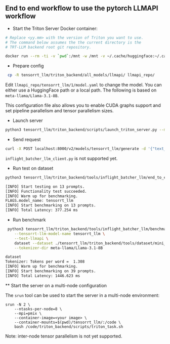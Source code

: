 ## End to end workflow to use the pytorch LLMAPI workflow

* Start the Triton Server Docker container:

```bash
# Replace <yy.mm> with the version of Triton you want to use.
# The command below assumes the the current directory is the
# TRT-LLM backend root git repository.

docker run --rm -ti -v `pwd`:/mnt -w /mnt -v ~/.cache/huggingface:~/.cache/huggingface --gpus all nvcr.io/nvidia/tritonserver:\<yy.mm\>-trtllm-python-py3 bash
```

* Prepare config

```bash
 cp -R tensorrt_llm/triton_backend/all_models/llmapi/ llmapi_repo/
```

Edit `llmapi_repo/tensorrt_llm/1/model.yaml` to change the model. You can either use a HuggingFace path or a local path. The following is based on `meta-llama/Llama-3.1-8B`.

This configuration file also allows you to enable CUDA graphs support and set pipeline parallelism and tensor parallelism sizes.

* Launch server

```bash
python3 tensorrt_llm/triton_backend/scripts/launch_triton_server.py --model_repo=llmapi_repo/
```

* Send request

```bash
curl -X POST localhost:8000/v2/models/tensorrt_llm/generate -d '{"text_input": "The future of AI is", "max_tokens":10}' | jq
```

`inflight_batcher_llm_client.py` is not supported yet.

* Run test on dataset

```bash
python3 tensorrt_llm/triton_backend/tools/inflight_batcher_llm/end_to_end_test.py --dataset tensorrt_llm/triton_backend/ci/L0_backend_trtllm/simple_data.json --max-input-len 500 --test-llmapi --model-name tensorrt_llm

[INFO] Start testing on 13 prompts.
[INFO] Functionality test succeeded.
[INFO] Warm up for benchmarking.
FLAGS.model_name: tensorrt_llm
[INFO] Start benchmarking on 13 prompts.
[INFO] Total Latency: 377.254 ms
```

* Run benchmark

```bash
 python3 tensorrt_llm/triton_backend/tools/inflight_batcher_llm/benchmark_core_model.py --max-input-len 500 \
    --tensorrt-llm-model-name tensorrt_llm \
    --test-llmapi \
    dataset --dataset ./tensorrt_llm/triton_backend/tools/dataset/mini_cnn_eval.json \
    --tokenizer-dir meta-llama/Llama-3.1-8B

dataset
Tokenizer: Tokens per word =  1.308
[INFO] Warm up for benchmarking.
[INFO] Start benchmarking on 39 prompts.
[INFO] Total Latency: 1446.623 ms
```

** Start the server on a multi-node configuration

The `srun` tool can be used to start the server in a multi-node environment:

```
srun -N 2 \
    --ntasks-per-node=8 \
    --mpi=pmix \
    --container-image=<your image> \
    --container-mounts=$(pwd)/tensorrt_llm/:/code \
    bash /code/triton_backend/scripts/triton_task.sh

```

Note: inter-node tensor parallelism is not yet supported.
